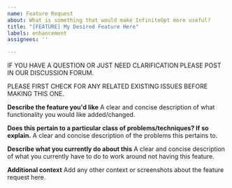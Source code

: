 ```yaml
---
name: Feature Request
about: What is something that would make InfiniteOpt more useful?
title: "[FEATURE] My Desired Feature Here"
labels: enhancement
assignees: ''

---
```


IF YOU HAVE A QUESTION OR JUST NEED CLARIFICATION PLEASE POST IN OUR DISCUSSION FORUM.

PLEASE FIRST CHECK FOR ANY RELATED EXISTING ISSUES BEFORE MAKING THIS ONE.

**Describe the feature you'd like**
A clear and concise description of what functionality you would like added/changed.

**Does this pertain to a particular class of problems/techniques? If so explain.**
A clear and concise description of the problems this pertains to.

**Describe what you currently do about this**
A clear and concise description of what you currently have to do to work around not having this feature.

**Additional context**
Add any other context or screenshots about the feature request here.
